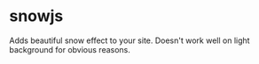 # snowjs
Adds beautiful snow effect to your site. Doesn't work well on light background for obvious reasons.
